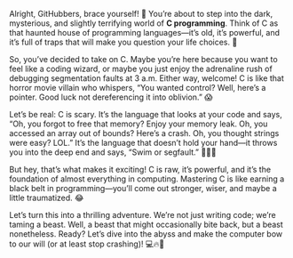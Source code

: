 Alright, GitHubbers, brace yourself! 🚨 You’re about to step into the dark, mysterious, and slightly terrifying world of **C programming**. Think of C as that haunted house of programming languages—it’s old, it’s powerful, and it’s full of traps that will make you question your life choices. 👻

So, you’ve decided to take on C. Maybe you’re here because you want to feel like a coding wizard, or maybe you just enjoy the adrenaline rush of debugging segmentation faults at 3 a.m. Either way, welcome! C is like that horror movie villain who whispers, “You wanted control? Well, here’s a pointer. Good luck not dereferencing it into oblivion.” 😱

Let’s be real: C is scary. It’s the language that looks at your code and says, “Oh, you forgot to free that memory? Enjoy your memory leak. Oh, you accessed an array out of bounds? Here’s a crash. Oh, you thought strings were easy? LOL.” It’s the language that doesn’t hold your hand—it throws you into the deep end and says, “Swim or segfault.” 🏊‍♂️💥

But hey, that’s what makes it exciting! C is raw, it’s powerful, and it’s the foundation of almost everything in computing. Mastering C is like earning a black belt in programming—you’ll come out stronger, wiser, and maybe a little traumatized. 😂

Let’s turn this into a thrilling adventure. We’re not just writing code; we’re taming a beast. Well, a beast that might occasionally bite back, but a beast nonetheless. Ready? Let’s dive into the abyss and make the computer bow to our will (or at least stop crashing)! 💻🔥👾
